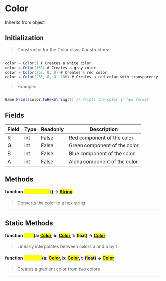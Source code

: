 # Color
Inherits from object
## Initialization
> Constructor for the Color class
> Constructors:
```csharp

color = Color() # Creates a white color
color = Color(150) # Creates a gray color
color = Color(255, 0, 0) # Creates a red color
color = Color(255, 0, 0, 100) # Creates a red color with transparency
```
> Example:
```csharp

Game.Print(color.ToHexString()) // Prints the color in hex format
```
## Fields
|Field|Type|Readonly|Description|
|---|---|---|---|
|R|int|False|Red component of the color|
|G|int|False|Green component of the color|
|B|int|False|Blue component of the color|
|A|int|False|Alpha component of the color|
## Methods
#### function <mark style="color:yellow;">ToHexString</mark>() -> <mark style="color:blue;">[String](../static/String.md)</mark>
> Converts the color to a hex string


---

## Static Methods
#### function <mark style="color:yellow;">Lerp</mark>(a: <mark style="color:blue;">[Color](../objects/Color.md)</mark>, b: <mark style="color:blue;">[Color](../objects/Color.md)</mark>, t: <mark style="color:blue;">float</mark>) -> <mark style="color:blue;">[Color](../objects/Color.md)</mark>
> Linearly interpolates between colors a and b by t

#### function <mark style="color:yellow;">Gradient</mark>(a: <mark style="color:blue;">[Color](../objects/Color.md)</mark>, b: <mark style="color:blue;">[Color](../objects/Color.md)</mark>, t: <mark style="color:blue;">float</mark>) -> <mark style="color:blue;">[Color](../objects/Color.md)</mark>
> Creates a gradient color from two colors


---

